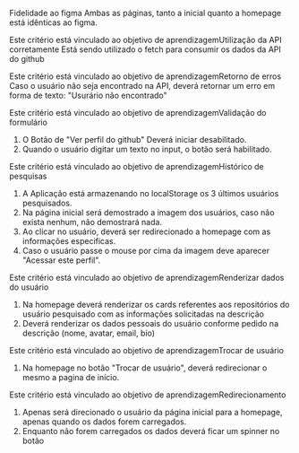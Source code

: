 Fidelidade ao figma
Ambas as páginas, tanto a inicial quanto a homepage está idênticas ao figma.


Este critério está vinculado ao objetivo de aprendizagemUtilização da API corretamente
Está sendo utilizado o fetch para consumir os dados da API do github


Este critério está vinculado ao objetivo de aprendizagemRetorno de erros
Caso o usuário não seja encontrado na API, deverá retornar um erro em forma de texto: "Usurário não encontrado"


Este critério está vinculado ao objetivo de aprendizagemValidação do formulário
1. O Botão de "Ver perfil do github" Deverá iniciar desabilitado.
2. Quando o usuário digitar um texto no input, o botão será habilitado.


Este critério está vinculado ao objetivo de aprendizagemHistórico de pesquisas
1. A Aplicação está armazenando no localStorage os 3 últimos usuários pesquisados.
2. Na página inicial será demostrado a imagem dos usuários, caso não exista nenhum, não demostrará nada.
3. Ao clicar no usuário, deverá ser redirecionado a homepage com as informações especificas.
4. Caso o usuário passe o mouse por cima da imagem deve aparecer "Acessar este perfil".


Este critério está vinculado ao objetivo de aprendizagemRenderizar dados do usuário
1. Na homepage deverá renderizar os cards referentes aos repositórios do usuário pesquisado com as informações solicitadas na descrição
2. Deverá renderizar os dados pessoais do usuário conforme pedido na descrição (nome, avatar, email, bio)


Este critério está vinculado ao objetivo de aprendizagemTrocar de usuário
1. Na homepage no botão "Trocar de usuário", deverá redirecionar o mesmo a pagina de início.


Este critério está vinculado ao objetivo de aprendizagemRedirecionamento
1. Apenas será direcionado o usuário da página inicial para a homepage, apenas quando os dados forem carregados.
2. Enquanto não forem carregados os dados deverá ficar um spinner no botão

